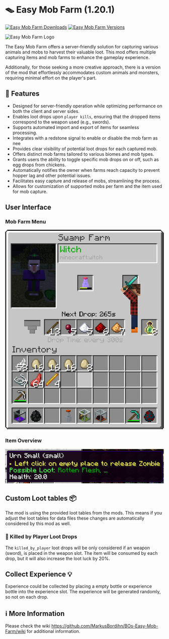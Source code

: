 # 🪤 Easy Mob Farm (1.20.1)

[![Easy Mob Farm Downloads](http://cf.way2muchnoise.eu/full_563464_downloads.svg)](https://www.curseforge.com/minecraft/mc-mods/easy-mob-farm)
[![Easy Mob Farm Versions](http://cf.way2muchnoise.eu/versions/Minecraft_563464_all.svg)](https://www.curseforge.com/minecraft/mc-mods/easy-mob-farm)

![Easy Mob Farm Logo][logo]

The Easy Mob Farm offers a server-friendly solution for capturing various animals and mobs to
harvest their valuable loot.
This mod offers multiple capturing items and mob farms to enhance the gameplay experience.

Additionally, for those seeking a more creative approach, there is a version of the mod that
effortlessly accommodates custom animals and monsters, requiring minimal effort on the player's
part.

## 🔮 Features

- Designed for server-friendly operation while optimizing performance on both the client and server
  sides.
- Enables loot drops upon `player kills`, ensuring that the dropped items correspond to the weapon
  used (e.g., swords).
- Supports automated import and export of items for seamless processing.
- Integrates with a redstone signal to enable or disable the mob farm as nee
- Provides clear visibility of potential loot drops for each captured mob.
- Offers distinct mob farms tailored to various biomes and mob types.
- Grants users the ability to toggle specific mob drops on or off, such as egg drops from chickens.
- Automatically notifies the owner when farms reach capacity to prevent hopper lag and other
  potential issues.
- Facilitates easy capture and release of mobs, streamlining the process.
- Allows for customization of supported mobs per farm and the item used for mob capture.

## User Interface

### Mob Farm Menu

![Example of mob farm menu][mob_menu]

### Item Overview

![Example of item overview][item_overview]

## Custom Loot tables 📦

The mod is using the provided loot tables from the mods.
This means if you adjust the loot tables for data files these changes are automatically considered
by this mod as well.

### 🤺 Killed by Player Loot Drops

The `killed_by_player` loot drops will be only considered if an weapon (sword), is placed in the
weapon slot.
The item will be consumed by each drop, but it will also increase the loot luck by 20%.

## Collect Experience 💡

Experience could be collected by placing a empty bottle or experience bottle into the experience
slot.
The experience will be generated randomly, so not on each drop.

## ℹ️ More Information

Please check the wiki <https://github.com/MarkusBordihn/BOs-Easy-Mob-Farm/wiki> for additional
information.

[item_overview]: examples/item_overview.png

[logo]: https://github.com/MarkusBordihn/BOs-Easy-Mob-Farm/wiki/logo_header.png

[mob_menu]: examples/mob_farm_menu.png
